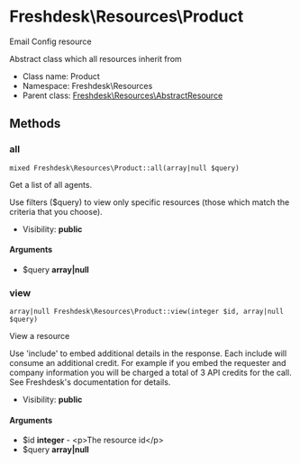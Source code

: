 Freshdesk\Resources\Product
===============

Email Config resource

Abstract class which all resources inherit from


* Class name: Product
* Namespace: Freshdesk\Resources
* Parent class: [Freshdesk\Resources\AbstractResource](Freshdesk-Resources-AbstractResource.md)







Methods
-------


### all

    mixed Freshdesk\Resources\Product::all(array|null $query)

Get a list of all agents.

Use filters ($query) to view only specific resources (those which match the criteria that you choose).

* Visibility: **public**


#### Arguments
* $query **array|null**



### view

    array|null Freshdesk\Resources\Product::view(integer $id, array|null $query)

View a resource

Use 'include' to embed additional details in the response. Each include will consume an additional credit.
For example if you embed the requester and company information you will be charged a total of 3 API credits for the call.
See Freshdesk's documentation for details.

* Visibility: **public**


#### Arguments
* $id **integer** - &lt;p&gt;The resource id&lt;/p&gt;
* $query **array|null**


